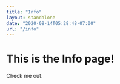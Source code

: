 ```yaml
---
title: "Info"
layout: standalone
date: "2020-08-14T05:28:48-07:00"
url: "/info"
---
```


# This is the Info page!

Check me out.
